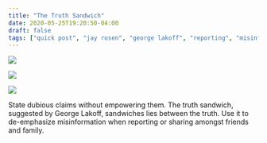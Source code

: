 ```yaml
---
title: "The Truth Sandwich"
date: 2020-05-25T19:20:50-04:00
draft: false
tags: ["quick post", "jay rosen", "george lakoff", "reporting", "misinformation"]
---
```


![](/images/QP-2020-05-25-001-web.png)

![](/images/QP-2020-05-25-002-web.png)

![](/images/QP-2020-05-25-003-web.png)

State dubious claims without empowering them. The truth sandwich, suggested by George Lakoff, sandwiches lies between the truth. Use it to de-emphasize misinformation when reporting or sharing amongst friends and family.
